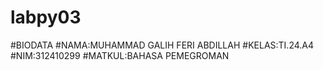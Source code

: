 # labpy03
#BIODATA
#NAMA:MUHAMMAD GALIH FERI ABDILLAH
#KELAS:TI.24.A4
#NIM:312410299
#MATKUL:BAHASA PEMEGROMAN
